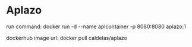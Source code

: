 # Aplazo
run command: 
docker run -d --name aplcontainer -p 8080:8080 aplazo:1

dockerhub image url:
docker pull caldelas/aplazo

